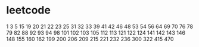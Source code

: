 # leetcode
1
3
5
15
19
20
21
22
23
25
31
32
33
39
41
42
46
48
53
54
56
64
69
70
76
78
79
82
88
92
93
94
98
101
102
103
105
112
113
121
122
124
141
142
143
146
148
155
160
162
199
200
206
209
215
221
232
236
300
322
415
470
